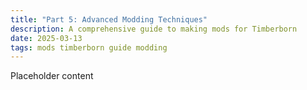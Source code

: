 ```yaml
---
title: "Part 5: Advanced Modding Techniques"
description: A comprehensive guide to making mods for Timberborn
date: 2025-03-13
tags: mods timberborn guide modding
---
```


Placeholder content